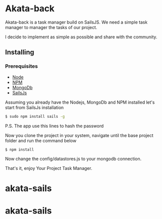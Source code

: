 # Akata-back

Akata-back is a task manager build on SailsJS.
We need a simple task manager to manager the tasks of our project.

I decide to implement as simple as possible and share with the community.

## Installing

### Prerequisites
- [Node](https://nodejs.org)
- [NPM](https://www.npmjs.com)
- [MongoDb](https://www.mongodb.com)
- [SailsJs](https://sailsjs.com)

Assuming you already have the Nodejs, MongoDb and NPM installed let's start from SailsJs installation
```bash
$ sudo npm install sails -g
```


P.S. The app use this lines to hash the password

Now you clone the project in your system, navigate until the base project folder and run the command below
```bash
$ npm install
```

Now change the config/datastores.js to your mongodb connection.

That's it, enjoy Your Project Task Manager.
# akata-sails
# akata-sails
